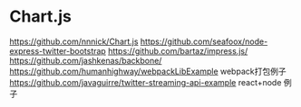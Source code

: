 # Chart.js
https://github.com/nnnick/Chart.js
https://github.com/seafoox/node-express-twitter-bootstrap
https://github.com/bartaz/impress.js/
https://github.com/jashkenas/backbone/
https://github.com/humanhighway/webpackLibExample webpack打包例子
https://github.com/javaguirre/twitter-streaming-api-example react+node 例子
